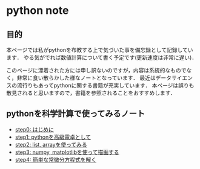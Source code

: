 # python note

## 目的
本ページでは私がpythonを布教する上で気づいた事を備忘録として記録しています．
やる気がでれば数値計算について書く予定です(更新速度は非常に遅い)．

このページに漂着された方には申し訳ないのですが，内容は系統的なものでなく，非常に食い散らかした様なノートとなっています．
最近はデータサイエンスの流行りもあってpythonに関する書籍が充実しています．
本ページは誤りも散見されると思いますので，書籍を参照されることをおすすめします．

## pythonを科学計算で使ってみるノート

* [step0: はじめに](http://nbviewer.jupyter.org/github/hanada-yasutaka/python-notebook/blob/master/pythonstep/step0.ipynb#)
* [step1: pythonを高級電卓として](http://nbviewer.jupyter.org/github/hanada-yasutaka/python-notebook/blob/master/pythonstep/step1.ipynb#)
* [step2: list, arrayを使ってみる](http://nbviewer.jupyter.org/github/hanada-yasutaka/python-notebook/blob/master/pythonstep/step2.ipynb#)
* [step3: numpy, matplotlibを使って描画する](http://nbviewer.jupyter.org/github/hanada-yasutaka/python-notebook/blob/master/pythonstep/step3.ipynb#)
* [step4: 簡単な常微分方程式を解く](http://nbviewer.jupyter.org/github/hanada-yasutaka/python-notebook/blob/master/pythonstep/step4.ipynb#)
